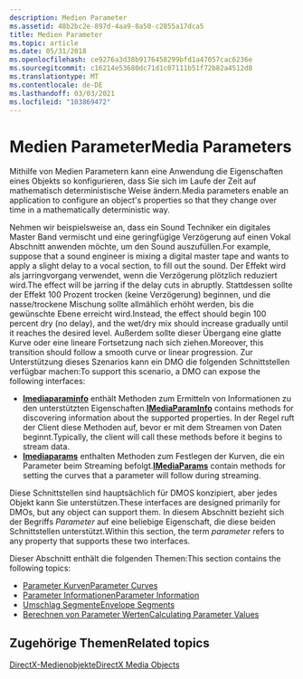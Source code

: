 ```yaml
---
description: Medien Parameter
ms.assetid: 48b2bc2e-897d-4aa9-8a50-c2855a17dca5
title: Medien Parameter
ms.topic: article
ms.date: 05/31/2018
ms.openlocfilehash: ce9276a3d38b9176458299bfd1a47057cac6236e
ms.sourcegitcommit: c16214e53680dc71d1c07111b51f72b82a4512d8
ms.translationtype: MT
ms.contentlocale: de-DE
ms.lasthandoff: 03/03/2021
ms.locfileid: "103869472"
---
```

# <a name="media-parameters"></a><span data-ttu-id="1ad4a-103">Medien Parameter</span><span class="sxs-lookup"><span data-stu-id="1ad4a-103">Media Parameters</span></span>

<span data-ttu-id="1ad4a-104">Mithilfe von Medien Parametern kann eine Anwendung die Eigenschaften eines Objekts so konfigurieren, dass Sie sich im Laufe der Zeit auf mathematisch deterministische Weise ändern.</span><span class="sxs-lookup"><span data-stu-id="1ad4a-104">Media parameters enable an application to configure an object's properties so that they change over time in a mathematically deterministic way.</span></span>

<span data-ttu-id="1ad4a-105">Nehmen wir beispielsweise an, dass ein Sound Techniker ein digitales Master Band vermischt und eine geringfügige Verzögerung auf einen Vokal Abschnitt anwenden möchte, um den Sound auszufüllen.</span><span class="sxs-lookup"><span data-stu-id="1ad4a-105">For example, suppose that a sound engineer is mixing a digital master tape and wants to apply a slight delay to a vocal section, to fill out the sound.</span></span> <span data-ttu-id="1ad4a-106">Der Effekt wird als jarringvorgang verwendet, wenn die Verzögerung plötzlich reduziert wird.</span><span class="sxs-lookup"><span data-stu-id="1ad4a-106">The effect will be jarring if the delay cuts in abruptly.</span></span> <span data-ttu-id="1ad4a-107">Stattdessen sollte der Effekt 100 Prozent trocken (keine Verzögerung) beginnen, und die nasse/trockene Mischung sollte allmählich erhöht werden, bis die gewünschte Ebene erreicht wird.</span><span class="sxs-lookup"><span data-stu-id="1ad4a-107">Instead, the effect should begin 100 percent dry (no delay), and the wet/dry mix should increase gradually until it reaches the desired level.</span></span> <span data-ttu-id="1ad4a-108">Außerdem sollte dieser Übergang eine glatte Kurve oder eine lineare Fortsetzung nach sich ziehen.</span><span class="sxs-lookup"><span data-stu-id="1ad4a-108">Moreover, this transition should follow a smooth curve or linear progression.</span></span> <span data-ttu-id="1ad4a-109">Zur Unterstützung dieses Szenarios kann ein DMO die folgenden Schnittstellen verfügbar machen:</span><span class="sxs-lookup"><span data-stu-id="1ad4a-109">To support this scenario, a DMO can expose the following interfaces:</span></span>

-   <span data-ttu-id="1ad4a-110">[**Imediaparaminfo**](/previous-versions/windows/desktop/api/Medparam/nn-medparam-imediaparaminfo) enthält Methoden zum Ermitteln von Informationen zu den unterstützten Eigenschaften.</span><span class="sxs-lookup"><span data-stu-id="1ad4a-110">[**IMediaParamInfo**](/previous-versions/windows/desktop/api/Medparam/nn-medparam-imediaparaminfo) contains methods for discovering information about the supported properties.</span></span> <span data-ttu-id="1ad4a-111">In der Regel ruft der Client diese Methoden auf, bevor er mit dem Streamen von Daten beginnt.</span><span class="sxs-lookup"><span data-stu-id="1ad4a-111">Typically, the client will call these methods before it begins to stream data.</span></span>
-   <span data-ttu-id="1ad4a-112">[**Imediaparams**](/previous-versions/windows/desktop/api/Medparam/nn-medparam-imediaparams) enthalten Methoden zum Festlegen der Kurven, die ein Parameter beim Streaming befolgt.</span><span class="sxs-lookup"><span data-stu-id="1ad4a-112">[**IMediaParams**](/previous-versions/windows/desktop/api/Medparam/nn-medparam-imediaparams) contain methods for setting the curves that a parameter will follow during streaming.</span></span>

<span data-ttu-id="1ad4a-113">Diese Schnittstellen sind hauptsächlich für DMOS konzipiert, aber jedes Objekt kann Sie unterstützen.</span><span class="sxs-lookup"><span data-stu-id="1ad4a-113">These interfaces are designed primarily for DMOs, but any object can support them.</span></span> <span data-ttu-id="1ad4a-114">In diesem Abschnitt bezieht sich der Begriffs *Parameter* auf eine beliebige Eigenschaft, die diese beiden Schnittstellen unterstützt.</span><span class="sxs-lookup"><span data-stu-id="1ad4a-114">Within this section, the term *parameter* refers to any property that supports these two interfaces.</span></span>

<span data-ttu-id="1ad4a-115">Dieser Abschnitt enthält die folgenden Themen:</span><span class="sxs-lookup"><span data-stu-id="1ad4a-115">This section contains the following topics:</span></span>

-   [<span data-ttu-id="1ad4a-116">Parameter Kurven</span><span class="sxs-lookup"><span data-stu-id="1ad4a-116">Parameter Curves</span></span>](parameter-curves.md)
-   [<span data-ttu-id="1ad4a-117">Parameter Informationen</span><span class="sxs-lookup"><span data-stu-id="1ad4a-117">Parameter Information</span></span>](parameter-information.md)
-   [<span data-ttu-id="1ad4a-118">Umschlag Segmente</span><span class="sxs-lookup"><span data-stu-id="1ad4a-118">Envelope Segments</span></span>](envelope-segments.md)
-   [<span data-ttu-id="1ad4a-119">Berechnen von Parameter Werten</span><span class="sxs-lookup"><span data-stu-id="1ad4a-119">Calculating Parameter Values</span></span>](calculating-parameter-values.md)

## <a name="related-topics"></a><span data-ttu-id="1ad4a-120">Zugehörige Themen</span><span class="sxs-lookup"><span data-stu-id="1ad4a-120">Related topics</span></span>

<dl> <dt>

[<span data-ttu-id="1ad4a-121">DirectX-Medienobjekte</span><span class="sxs-lookup"><span data-stu-id="1ad4a-121">DirectX Media Objects</span></span>](directx-media-objects.md)
</dt> </dl>

 

 



